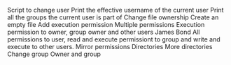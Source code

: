 Script to change user
Print the effective username of the current user
Print all the groups the current user is part of
Change file ownership
Create an empty file
Add execution permission
Multiple permissions
Execution permission to owner, group owner and other users
James Bond
All permissions to user, read and execute permissiont to group and write and execute to other users.
Mirror permissions
Directories
More directories
Change group
Owner and group
